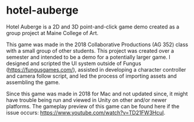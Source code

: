 # hotel-auberge
Hotel Auberge is a 2D and 3D point-and-click game demo created as a group project at Maine College of Art. 

This game was made in the 2018 Collaborative Productions (AG 352) class with a small group of other students. This project was created over a semester and intended to be a demo for a potentially larger game. I designed and scripted the UI system outside of Fungus (https://fungusgames.com/), assisted in developing a character controller and camera follow script, and led the process of importing assets and assembling the game.

Since this game was made in 2018 for Mac and not updated since, it might have trouble being run and viewed in Unity on other and/or newer platforms. The gameplay preview of this game can be found here if the issue occurs: https://www.youtube.com/watch?v=TD21FW3HcuI.
